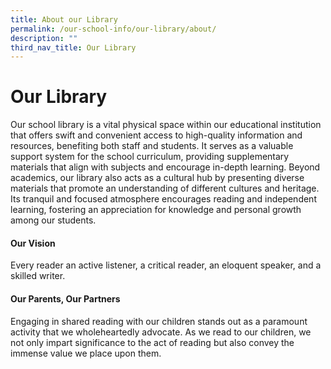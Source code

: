 ```yaml
---
title: About our Library
permalink: /our-school-info/our-library/about/
description: ""
third_nav_title: Our Library
---
```

# **Our Library**

Our school library is a vital physical space within our educational institution that offers swift and convenient access to high-quality information and resources, benefiting both staff and students. It serves as a valuable support system for the school curriculum, providing supplementary materials that align with subjects and encourage in-depth learning. Beyond academics, our library also acts as a cultural hub by presenting diverse materials that promote an understanding of different cultures and heritage. Its tranquil and focused atmosphere encourages reading and independent learning, fostering an appreciation for knowledge and personal growth among our students.

#### **Our Vision**
Every reader an active listener, a critical reader, an eloquent speaker, and a skilled writer.

#### **Our Parents, Our Partners**
Engaging in shared reading with our children stands out as a paramount activity that we wholeheartedly advocate. As we read to our children, we not only impart significance to the act of reading but also convey the immense value we place upon them.

